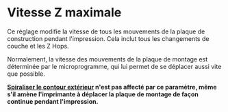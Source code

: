 Vitesse Z maximale
===

Ce réglage modifie la vitesse de tous les mouvements de la plaque de construction pendant l'impression. Cela inclut tous les changements de couche et les Z Hops.

Normalement, la vitesse des mouvements de la plaque de montage est déterminée par le microprogramme, qui lui permet de se déplacer aussi vite que possible.

**[Spiraliser le contour extérieur](../blackmagic/magic_spiralize.md) n'est pas affecté par ce paramètre, même s'il amène l'imprimante à déplacer la plaque de montage de façon continue pendant l'impression.**
